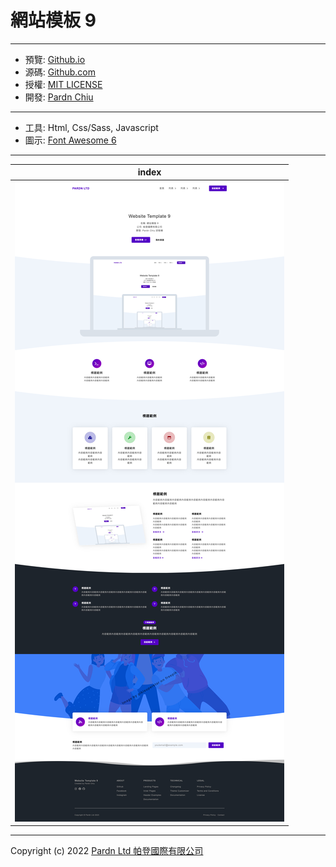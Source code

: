 # 網站模板 9

***

- 預覽: [Github.io](https://pardnchiu.github.io/website-template-9)
- 源碼: [Github.com](https://github.com/pardnchiu/website-template-9)
- 授權: [MIT LICENSE](https://github.com/pardnchiu/website-template-9/blob/main/LICENSE)
- 開發: [Pardn Chiu](https://joball.tw/@pardnltd)

***

- 工具: Html, Css/Sass, Javascript
- 圖示: [Font Awesome 6](https://fontawesome.com/v6/search)

***

| index |
|---|
| ![T001](./image/index.jpg) |

***

Copyright (c) 2022 [Pardn Ltd 帕登國際有限公司](https://joball.tw/@pardnltd)
